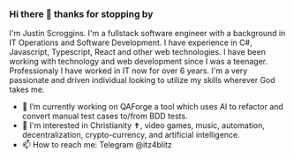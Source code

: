 ### Hi there 👋 thanks for stopping by

I'm Justin Scroggins. I'm a fullstack software engineer with a background in IT Operations and Software Development. I have experience in C#, Javascript, Typescript, React and other web technologies. I have been working with technology and web development since I was a teenager. Professionaly I have worked in IT now for over 6 years. I'm a very passionate and driven individual looking to utilize my skills wherever God takes me.

- 🔭 I’m currently working on QAForge a tool which uses AI to refactor and convert manual test cases to/from BDD tests.
- 🌱 I'm interested in Christianity ✝️, video games, music, automation, decentralization, crypto-currency, and artificial intelligence.
- 📫 How to reach me: Telegram @itz4blitz
